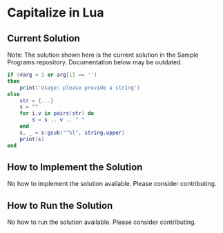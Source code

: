 # Capitalize in Lua

## Current Solution

Note: The solution shown here is the current solution in the Sample Programs repository. Documentation below may be outdated.

```Lua
if (#arg < 1 or arg[1] == '')
then
    print('Usage: please provide a string')
else
    str = {...}
    s = ""
    for i,v in pairs(str) do
        s = s .. v .. " "
    end
    s, _ = s:gsub("^%l", string.upper)
    print(s)  
end

```

## How to Implement the Solution

No how to implement the solution available. Please consider contributing.

## How to Run the Solution

No how to run the solution available. Please consider contributing.